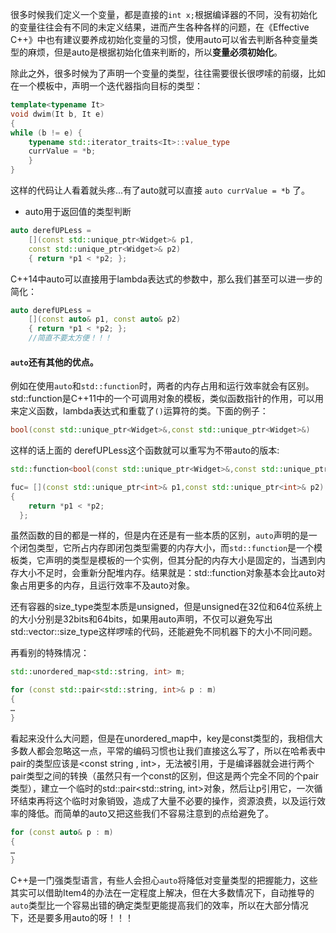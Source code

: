 很多时候我们定义一个变量，都是直接的` int x; `根据编译器的不同，没有初始化的变量往往会有不同的未定义结果，进而产生各种各样的问题，在《Effective C++》中也有建议要养成初始化变量的习惯，使用auto可以省去判断各种变量类型的麻烦，但是auto是根据初始化值来判断的，所以**变量必须初始化**。

除此之外，很多时候为了声明一个变量的类型，往往需要很长很啰嗦的前缀，比如在一个模板中，声明一个迭代器指向目标的类型：
```cpp
template<typename It> 
void dwim(It b, It e) 
{ 
while (b != e) {
    typename std::iterator_traits<It>::value_type
	currValue = *b;
	}
}
```
这样的代码让人看着就头疼...有了auto就可以直接 `auto currValue = *b` 了。

* auto用于返回值的类型判断
```cpp
auto derefUPLess = 
	[](const std::unique_ptr<Widget>& p1, 
	const std::unique_ptr<Widget>& p2) 
	{ return *p1 < *p2; };
```
C++14中auto可以直接用于lambda表达式的参数中，那么我们甚至可以进一步的简化：
```cpp
auto derefUPLess = 
	[](const auto& p1, const auto& p2) 
	{ return *p1 < *p2; };
	//简直不要太方便！！！
```

#### `auto`还有其他的优点。
例如在使用`auto`和`std::function`时，两者的内存占用和运行效率就会有区别。
std::function是C++11中的一个可调用对象的模板，类似函数指针的作用，可以用来定义函数，lambda表达式和重载了`()`运算符的类。下面的例子：
```cpp
bool(const std::unique_ptr<Widget>&,const std::unique_ptr<Widget>&)
```
这样的话上面的 derefUPLess这个函数就可以重写为不带auto的版本:
```cpp
std::function<bool(const std::unique_ptr<Widget>&,const std::unique_ptr<Widget>&)> fuc;

fuc= [](const std::unique_ptr<int>& p1,const std::unique_ptr<int>& p2) 
{
    return *p1 < *p2;
  };
```
虽然函数的目的都是一样的，但是内在还是有一些本质的区别，`auto`声明的是一个闭包类型，它所占内存即闭包类型需要的内存大小，而`std::function`是一个模板类，它声明的类型是模板的一个实例，但其分配的内存大小是固定的，当遇到内存大小不足时，会重新分配堆内存。结果就是：std::function对象基本会比auto对象占用更多的内存，且运行效率不及auto对象。

还有容器的size_type类型本质是unsigned，但是unsigned在32位和64位系统上的大小分别是32bits和64bits，如果用auto声明，不仅可以避免写出std::vector<int>::size_type这样啰嗦的代码，还能避免不同机器下的大小不同问题。

再看别的特殊情况：
```cpp
std::unordered_map<std::string, int> m;

for (const std::pair<std::string, int>& p : m)
{
… 
}
```
看起来没什么大问题，但是在unordered_map中，key是const类型的，我相信大多数人都会忽略这一点，平常的编码习惯也让我们直接这么写了，所以在哈希表中pair的类型应该是<const string , int>，无法被引用，于是编译器就会进行两个pair类型之间的转换（虽然只有一个const的区别，但这是两个完全不同的个pair类型），建立一个临时的std::pair<std::string, int>对象，然后让p引用它，一次循环结束再将这个临时对象销毁，造成了大量不必要的操作，资源浪费，以及运行效率的降低。而简单的auto又把这些我们不容易注意到的点给避免了。
```cpp
for (const auto& p : m)
{
… 
}
```

C++是一门强类型语言，有些人会担心`auto`将降低对变量类型的把握能力，这些其实可以借助Item4的办法在一定程度上解决，但在大多数情况下，自动推导的`auto`类型比一个容易出错的确定类型更能提高我们的效率，所以在大部分情况下，还是要多用auto的呀！！！